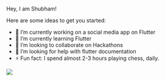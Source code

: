 Hey, I am Shubham!

Here are some ideas to get you started:

- 🔭 I’m currently working on a social media app on Flutter
- 🌱 I’m currently learning Flutter
- 👯 I’m looking to collaborate on Hackathons
- 🤔 I’m looking for help with flutter documentation
- ⚡ Fun fact: I spend almost 2-3 hours playing chess, daily.


<img src="https://github-readme-stats.vercel.app/api?username=shubham1592&&show_icons=true&title_color=5dad2f&icon_color=436abf&text_color=daf7dc&bg_color=151515">
